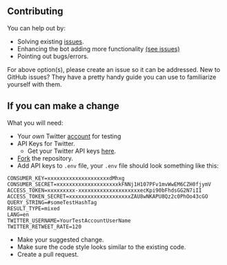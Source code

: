 ## Contributing

You can help out by:

- Solving existing [issues](https://github.com/spences10/twitter-bot-bootstrap/labels/bug).
- Enhancing the bot adding more functionality [(see issues)](https://github.com/spences10/twitter-bot-bootstrap/labels/enhancement)
- Pointing out bugs/errors.

For above option(s), please create an issue so it can be addressed. New to GitHub issues? They have a pretty handy guide you can use to familiarize yourself with them.

## If you can make a change

What you will need:

- Your _own_ Twitter [account](https://twitter.com/signup) for testing
- API Keys for Twitter.
  - Get your Twitter API keys [here](https://apps.twitter.com/app/new).
- [Fork](https://github.com/spences10/twitter-bot-bootstrap) the repository.
- Add API keys to `.env` file, your `.env` file should look something like this:

```shell
CONSUMER_KEY=xxxxxxxxxxxxxxxxxxxxdMhxg
CONSUMER_SECRET=xxxxxxxxxxxxxxxxxxxxkFNNj1H107PFv1mvWwEM6CZH0fjymV
ACCESS_TOKEN=xxxxxxxxx-xxxxxxxxxxxxxxxxxxxxecKpi90bFhdsGG2N7iII
ACCESS_TOKEN_SECRET=xxxxxxxxxxxxxxxxxxxxZAU8wNKAPU8Qz2c0PhOo43cGO
QUERY_STRING=#someTestHashTag
RESULT_TYPE=mixed
LANG=en
TWITTER_USERNAME=YourTestAccountUserName
TWITTER_RETWEET_RATE=120
```

- Make your suggested change.
- Make sure the code style looks similar to the existing code.
- Create a pull request.
